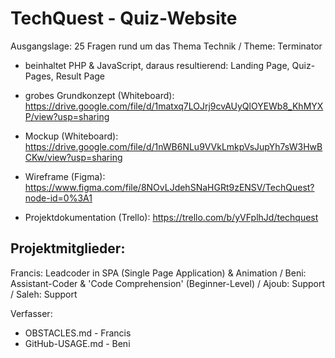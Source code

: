 # TechQuest - Quiz-Website
Ausgangslage: 25 Fragen rund um das Thema Technik / Theme: Terminator

- beinhaltet PHP & JavaScript, daraus resultierend: Landing Page, Quiz-Pages, Result Page

- grobes Grundkonzept (Whiteboard): https://drive.google.com/file/d/1matxq7LOJrj9cvAUyQlOYEWb8_KhMYXP/view?usp=sharing

- Mockup (Whiteboard): https://drive.google.com/file/d/1nWB6NLu9VVkLmkpVsJupYh7sW3HwBCKw/view?usp=sharing

- Wireframe (Figma): https://www.figma.com/file/8NOvLJdehSNaHGRt9zENSV/TechQuest?node-id=0%3A1

- Projektdokumentation (Trello): https://trello.com/b/yVFplhJd/techquest

Projektmitglieder: 
---------------------
Francis: Leadcoder in SPA (Single Page Application) & Animation / Beni: Assistant-Coder & 'Code Comprehension' (Beginner-Level) / Ajoub: Support / Saleh: Support

Verfasser:
- OBSTACLES.md - Francis
- GitHub-USAGE.md - Beni
